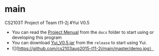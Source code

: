 # main
CS2103T Project of Team t11-2j
#Yui V0.5
* You can read the [Project Menual](https://github.com/cs2103aug2015-t11-2j/main/blob/master/docs/%5Bt11-2j%5D%5BV0.5%5D.pdf) from the `docs` folder to start using or developing this program
* You can download [Yui_V0.5.jar](https://github.com/cs2103aug2015-t11-2j/main/releases/download/v0.5/Yui_V0.5.jar) from the `release` to start using Yui.
* ![](https://github.com/cs2103aug2015-t11-2j/main/master/demo.jpg）
